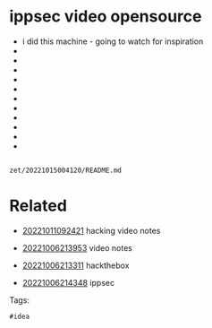# ippsec video opensource

- i did this machine - going to watch for inspiration
- 
- 
- 
- 
- 
- 
- 
- 
- 
- 
- 

```
```

` zet/20221015004120/README.md `

# Related

- [20221011092421](/zet/20221011092421/README.md) hacking video notes

- [20221006213953](/zet/20221006213953/README.md) video notes

- [20221006213311](/zet/20221006213311/README.md) hackthebox

- [20221006214348](/zet/20221006214348/README.md) ippsec


Tags:

    #idea
